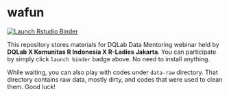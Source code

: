 # wafun

<!-- badges: start -->
[![Launch Rstudio Binder](http://mybinder.org/badge_logo.svg)](https://mybinder.org/v2/gh/aswansyahputra/wafun/master?urlpath=rstudio)
<!-- badges: end -->

This repository stores materials for DQLab Data Mentoring webinar held by **DQLab X Komunitas R Indonesia X R-Ladies Jakarta**. You can participate by simply click `launch binder` badge above. No need to install anything.

While waiting, you can also play with codes under `data-raw` directory. That directory contains raw data, mostly dirty, and codes that were used to clean them. Good luck!
